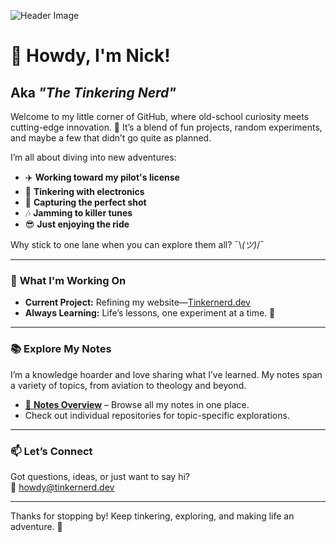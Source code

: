 ![Header Image](https://media.tinkernerd.dev/logos/dev-banner.png)

# 👋 Howdy, I'm Nick!  
## Aka *"The Tinkering Nerd"*  

Welcome to my little corner of GitHub, where old-school curiosity meets cutting-edge innovation. 🚀 It’s a blend of fun projects, random experiments, and maybe a few that didn’t go quite as planned.  

I’m all about diving into new adventures:  
- ✈️ **Working toward my pilot's license**  
- 🔌 **Tinkering with electronics**  
- 📸 **Capturing the perfect shot**  
- 🎶 **Jamming to killer tunes**  
- 😎 **Just enjoying the ride**  

Why stick to one lane when you can explore them all? ¯\\_(ツ)_/¯  

---

### 🔭 **What I'm Working On**  
- **Current Project:** Refining my website—[Tinkernerd.dev](https://github.com/tinkernerd.dev)  
- **Always Learning:** Life’s lessons, one experiment at a time. 🌱  

---

### 📚 **Explore My Notes**  
I’m a knowledge hoarder and love sharing what I’ve learned. My notes span a variety of topics, from aviation to theology and beyond.  
- [📂 **Notes Overview**](https://github.com/tinkernerd/notes-overview) – Browse all my notes in one place.  
- Check out individual repositories for topic-specific explorations.  

---

### 📫 **Let’s Connect**  
Got questions, ideas, or just want to say hi?  
📧 [howdy@tinkernerd.dev](mailto:howdy@tinkernerd.dev)  

---

Thanks for stopping by! Keep tinkering, exploring, and making life an adventure. 🌟  
